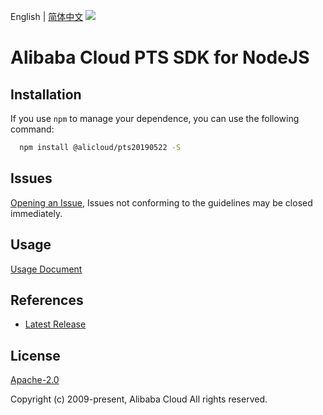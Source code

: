English | [简体中文](README-CN.md)
![](https://aliyunsdk-pages.alicdn.com/icons/AlibabaCloud.svg)

# Alibaba Cloud PTS SDK for NodeJS

## Installation
If you use `npm` to manage your dependence, you can use the following command:

```sh
  npm install @alicloud/pts20190522 -S
```

## Issues
[Opening an Issue](https://github.com/aliyun/alibabacloud-typescript-sdk/issues/new), Issues not conforming to the guidelines may be closed immediately.

## Usage
[Usage Document](https://github.com/aliyun/alibabacloud-typescript-sdk/blob/master/docs/Usage-EN.md#quick-examples)

## References
* [Latest Release](https://github.com/aliyun/alibabacloud-typescript-sdk/)

## License
[Apache-2.0](http://www.apache.org/licenses/LICENSE-2.0)

Copyright (c) 2009-present, Alibaba Cloud All rights reserved.
